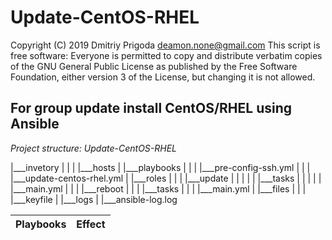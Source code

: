 Update-CentOS-RHEL
===

Copyright (C) 2019 Dmitriy Prigoda <deamon.none@gmail.com> 
This script is free software: Everyone is permitted to copy and distribute verbatim copies of 
the GNU General Public License as published by the Free Software Foundation, either version 3
of the License, but changing it is not allowed.

For group update install CentOS/RHEL using Ansible
--------------------------------------------------

*Project structure: Update-CentOS-RHEL*

|___invetory
|   |
|   |___hosts
|
|___playbooks
|   |
|   |___pre-config-ssh.yml
|   |
|   |___update-centos-rhel.yml
|
|___roles
|   |
|   |___update
|   |  |
|   |  |___tasks
|   |      |
|   |      |___main.yml
|   |
|   |___reboot
|      |
|      |___tasks
|          |
|          |___main.yml
|
|___files
|   |
|   |___keyfile
|
|___logs
    |
   	|___ansible-log.log
    
Playbooks|Effect
---------|------

